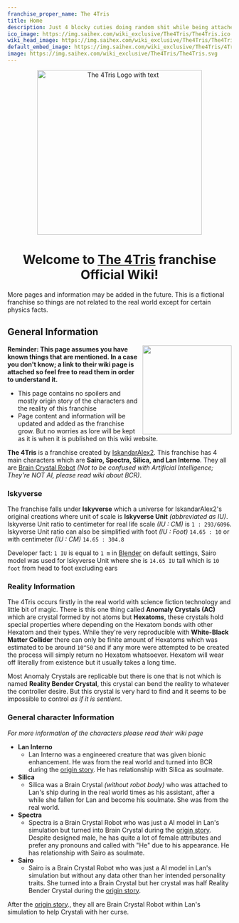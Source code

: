 ```yaml
---
franchise_proper_name: The 4Tris
title: Home
description: Just 4 blocky cuties doing random shit while being attached to a computer simulation lmfao
ico_image: https://img.saihex.com/wiki_exclusive/The4Tris/The4Tris.ico
wiki_head_image: https://img.saihex.com/wiki_exclusive/The4Tris/The4Tris_Cover_Text.svg
default_embed_image: https://img.saihex.com/wiki_exclusive/The4Tris/4TrisCover.png?downscale=m
image: https://img.saihex.com/wiki_exclusive/The4Tris/The4Tris.svg
---
```


<p align="center">
  <img src="https://img.saihex.com/wiki_exclusive/The4Tris/The4Tris_Cover_Text.svg" alt="The 4Tris Logo with text" width="370">
</p>

<h1 align="center">
  Welcome to <u>The 4Tris</u> franchise Official Wiki!
</h1>
<p class="warning_box">More pages and information may be added in the future. This is a fictional franchise so things are not related to the real world except for certain physics facts.</p>

## General Information

<img align="right" width="200" src="https://img.saihex.com/wiki_exclusive/The4Tris/4TrisCover.png?downscale=m">

**Reminder: This page assumes you have known things that are mentioned. In a case you don't know; a link to their wiki page is attached so feel free to read them in order to understand it.**

<disc>
  <ul>
    <li>This page contains no spoilers and mostly origin story of the characters and the reality of this franchise</li>
    <li>Page content and information will be updated and added as the franchise grow. But no worries as lore will be kept as it is when it is published on this wiki website.</li>
  </ul>
</disc>

**The 4Tris** is a franchise created by [IskandarAlex2](https://twitter.com/Alex2Iskandar). This franchise has 4 main characters which are **Sairo, Spectra, Silica, and Lan Interno**. They all are [Brain Crystal Robot](./logic/Brain_Crystal#brain-crystal-robot)  *(Not to be confused with Artificial Intelligence; They're NOT AI, please read wiki about BCR)*.

### Iskyverse
The franchise falls under **Iskyverse** which a universe for IskandarAlex2's original creations where unit of scale is **Iskyverse Unit** *(abbreviated as IU)*. Iskyverse Unit ratio to centimeter for real life scale *(IU : CM)* is `1 : 293/6096`. Iskyverse Unit ratio can also be simplified with foot *(IU : Foot)* `14.65 : 10` or with centimeter *(IU : CM)* `14.65 : 304.8`

Developer fact: `1 IU` is equal to `1 m` in [Blender](https://www.blender.org/) on default settings, Sairo model was used for Iskyverse Unit where she is `14.65 IU` tall which is `10 foot` from head to foot excluding ears

### Reality Information
The 4Tris occurs firstly in the real world with science fiction technology and little bit of magic. There is this one thing called **Anomaly Crystals (AC)** which are crystal formed by not atoms but **Hexatoms**, these crystals hold special properties where depending on the Hexatom bonds with other Hexatom and their types. While they're very reproducible with **White-Black Matter Collider** there can only be finite amount of Hexatoms which was estimated to be around `10^50` and if any more were attempted to be created the process will simply return no Hexatom whatsoever. Hexatom will wear off literally from existence but it usually takes a long time.

Most Anomaly Crystals are replicable but there is one that is not which is named **Reality Bender Crystal**, this crystal can bend the reality to whatever the controller desire. But this crystal is very hard to find and it seems to be impossible to control *as if it is sentient*.

### General character Information
*For more information of the characters please read their wiki page*
- **Lan Interno**
  - Lan Interno was a engineered creature that was given bionic enhancement. He was from the real world and turned into BCR during the [origin story](The4Tris/Dimensions/the_simulation#origin-story). He has relationship with Silica as soulmate.
- **Silica**
  - Silica was a Brain Crystal *(without robot body)* who was attached to Lan's ship during in the real world times as his assistant, after a while she fallen for Lan and become his soulmate. She was from the real world.
- **Spectra**
  - Spectra is a Brain Crystal Robot who was just a AI model in Lan's simulation but turned into Brain Crystal during the [origin story](The4Tris/Dimensions/the_simulation#origin-story). Despite designed male, he has quite a lot of female attributes and prefer any pronouns and called with "He" due to his appearance. He has relationship with Sairo as soulmate.
- **Sairo**
  - Sairo is a Brain Crystal Robot who was just a AI model in Lan's simulation but without any data other than her intended personality traits. She turned into a Brain Crystal but her crystal was half Reality Bender Crystal during the [origin story](The4Tris/Dimensions/the_simulation#origin-story).

After the [origin story](The4Tris/Dimensions/the_simulation#origin-story)., they all are Brain Crystal Robot within Lan's simulation to help Crystali with her curse.